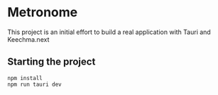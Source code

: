 # Metronome

This project is an initial effort to build a real application with Tauri and Keechma.next


## Starting the project 

```shell
npm install
npm run tauri dev
```

